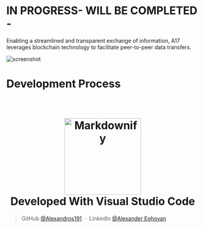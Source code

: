 # IN PROGRESS- WILL  BE COMPLETED -

Enabling a streamlined and transparent exchange of information, A17 leverages blockchain technology to facilitate peer-to-peer data transfers.


![screenshot](https://github.com/Alexandros191/Readme-Assets/blob/main/smart-contract-key-7286414-6152105.png)
# Development Process


<h1 align="center">
  <br>
  <a href="http://www.amitmerchant.com/electron-markdownify"><img src="https://github.com/Alexandros191/Readme-Assets/blob/main/pngwing.com.png" alt="Markdownify" width="200"></a>
  <br>
  Developed With Visual Studio Code
  <br>
</h1>



> GitHub [@Alexandros191](https://github.com/Alexandros191) &nbsp;&middot;&nbsp;
> LinkedIn [@Alexander Eghoyan](https://www.linkedin.com/in/alexander-eghoyan-76736528b/)
